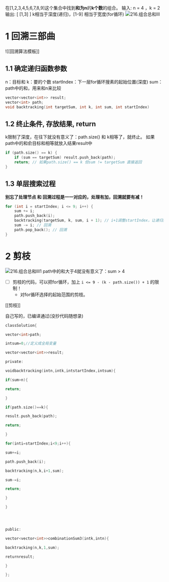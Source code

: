 在[1,2,3,4,5,6,7,8,9]这个集合中找到**和为n**的**k个数**的组合。
输入: n = 4 ，k = 2输出: [ [1,3] ]
k相当于深度(递归)，[1-9] 相当于宽度(for循环)
![216.组合总和III](https://img-blog.csdnimg.cn/20201123195717975.png)


# 1 回溯三部曲
![[回溯算法模板]]
## 1.1 确定递归函数参数
n：目标和
k：要的个数
startIndex：下一层for循环搜素的起始位置(深度)
sum：path中的和，用来和n来比较
```c
vector<vector<int>> result;
vector<int> path;
void backtracking(int targetSum, int k, int sum, int startIndex)
```
## 1.2 终止条件, 存放结果, return
k限制了深度，在往下就没有意义了：path.size() 和 k相等了，就终止。
如果path中的和俞目标和相等就放入结果result中
```c
if (path.size() == k) {
    if (sum == targetSum) result.push_back(path);
    return; // 如果path.size() == k 但sum != targetSum 直接返回
}
```
## 1.3 单层搜索过程
**别忘了处理节点 和 回溯过程是一一对应的，处理有加，回溯就要有减！**
```cpp
for (int i = startIndex; i <= 9; i++) {
    sum += i;
    path.push_back(i);
    backtracking(targetSum, k, sum, i + 1); // i+1调整startIndex，让递归到下一层
    sum -= i; // 回溯
    path.pop_back(); // 回溯
}
```


# 2 剪枝
![216.组合总和III1](https://img-blog.csdnimg.cn/2020112319580476.png)
path中的和大于4就没有意义了：sum > 4  
- [ ] 剪枝的代码，可以把for循环，加上 `i <= 9 - (k - path.size()) + 1` 的限制！
	- 对for循环选择的起始范围的剪枝。


[[剪枝]]


自己写的，已编译通过(没抄代码随想录)
```c
classSolution{

vector<int>path;

intsum=0;//定义成全局变量

vector<vector<int>>result;

private:

voidbacktracking(intn,intk,intstartIndex,intsum){

if(sum>n){

return;

}

if(path.size()==k){

result.push_back(path);

return;

}

for(inti=startIndex;i<9;i++){

sum+=i;

path.push_back(i);

backtracking(n,k,i+1,sum);

sum-=i;

return;

}

}




public:

vector<vector<int>>combinationSum3(intk,intn){

backtracking(n,k,1,sum);

returnresult;

}

};
```